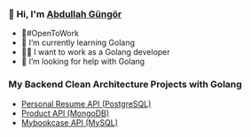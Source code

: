 

### 👋 Hi, I'm [Abdullah Güngör](https://www.linkedin.com/in/abdullahgungor/)
- 🚀#OpenToWork
- 🌱 I’m currently learning Golang
- 🧑‍💼 I want to work as a Golang developer
- 🤔 I’m looking for help with Golang

### My Backend Clean Architecture Projects with Golang
- [Personal Resume API (PostgreSQL)](https://github.com/aabdullahgungor/personel-resume-api)
- [Product API (MongoDB)](https://github.com/aabdullahgungor/product-api)
- [Mybookcase API (MySQL)](https://github.com/aabdullahgungor/mybookcase)


<!--
**aabdullahgungor/aabdullahgungor** is a ✨ _special_ ✨ repository because its `README.md` (this file) appears on your GitHub profile.
- 👀 I’m interested in C, Python and Golang
- 🔭 I’m currently working on ...
- 👯 I’m looking to collaborate on ...
- 💬 Ask me about ...
- 😄 Pronouns: ...
- ⚡ Fun fact: ...
- 📫 How to reach me: 

![Github stats 2](https://github-readme-stats.vercel.app/api?username=aabdullahgungor&show_icons=true&theme=radical)
-->
